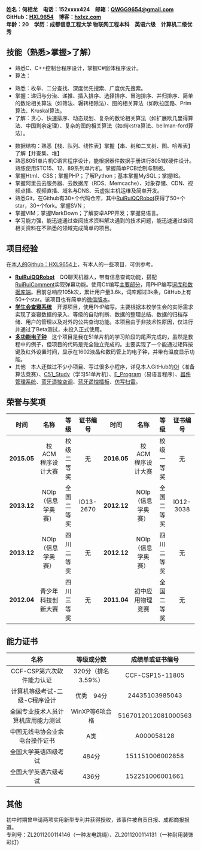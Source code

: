 **姓名：何相龙　电话：152xxxx424　邮箱：<QWGG9654@gmail.com>　GitHub：[HXL9654](https://github.com/hxl9654)　博客：[hxlxz.com](http://tec.hxlxz.com)**  
**年龄：20　学历：成都信息工程大学 物联网工程本科　英语六级　计算机二级优秀**
## 技能（熟悉>掌握>了解） ##
+ 熟悉C、C++控制台程序设计，掌握C#窗体程序设计。
+ 算法：
 * 熟悉：枚举、二分查找、深度优先搜索、广度优先搜索。
 * 掌握：递归与分治、递推、插入排序、选择排序、冒泡排序、并归排序、简单的数论相关算法（如筛法、辗转相除法）、图的相关算法（如欧拉回路、Prim算法、Kruskal算法。
 * 了解：贪心、快速排序、动态规划、复杂的数论相关算法（如扩展欧几里得算法、中国剩余定理）、复杂的图的相关算法（如dijkstra算法、bellman-ford算法）。
+ 数据结构：熟悉【栈、队列、线性表】掌握【串、树和二叉树、图、哈希表】了解【并查集、堆】
+ 熟悉8051单片机C语言程序设计，能根据器件数据手册进行8051软硬件设计。熟练使用STC15、12、89系列单片机。掌握简单PCB绘制与制板。  
+ 掌握Html、CSS；掌握PHP；了解Python；基本掌握MySQL；掌握IIS。
+ 掌握阿里云云服务器、云数据库（RDS、Memcache）、对象存储、CDN、视频点播、视频直播、域名与DNS、云虚拟主机运维及简单开发。  
+ 熟悉Git，在Github有30+个代码仓库，其中[RuiRuiQQRobot](https://github.com/hxl9654/RuiRuiQQ/wiki)获得了50+个star，30+个fork。掌握SVN；
+ 掌握VIM；掌握MarkDown；了解安卓APP开发；掌握易语言。
+ 学习能力强，能迅速通过查阅技术资料解决遇到的技术问题，能迅速通过查阅相关资料在不熟悉的领域完成简单的项目。  

## 项目经验 ##
在[本人的Github：HXL9654](https://github.com/hxl9654)上，有本人的一些项目，可供参考。   
+ **[RuiRuiQQRobot](https://github.com/hxl9654/RuiRuiQQ/wiki)**　QQ聊天机器人，带有信息查询功能，搭配[RuiRuiComment](https://github.com/hxl9654/RuiRuiComment)实现弹幕功能。使用C#编写[主要部分](https://github.com/hxl9654/RuiRuiQQ)，用PHP编写[词库和数据库端](https://github.com/hxl9654/RuiRuiQQWeb)。目前总响应105k次，累计用户量3.6k，词库超过3k条，GitHub上有50+个star。该项目也有简单的[微信版本](https://github.com/hxl9654/RuiRuiQQ/tree/wechat)。  
+ **[学生会查寝系统](https://github.com/hxl9654/chaqin)**　开源项目，使用PHP编写。主要根据本校学生会的实际需求实现了查寝数据的录入、等级的自动判断、数据的整理总结、数据的归档存储、用户的管理以及对外的公共查询功能。本项目由于非技术性原因，仅进行并通过了Beta测试，未投入正式使用。  
+ **[多功能电子钟](https://github.com/hxl9654/C51_Study/tree/master/19%20%E5%AE%9E%E9%99%85%E9%A1%B9%E7%9B%AE%E5%BC%80%E5%8F%91%20%E5%A4%9A%E5%8A%9F%E8%83%BD%E7%94%B5%E5%AD%90%E9%92%9F)**　这个项目是我在51单片机的学习阶段的尾声完成的，虽然是教程中的例子，但项目的代码是完全独立完成的。主要实现了一个能通过矩阵按键及红外设置时间，显示在1602液晶和数码管上的电子钟，并带有温度显示功能。   
+ 其他　本人还做过不少小项目、写过很多小程序，详见本人GitHub的[OI](https://github.com/hxl9654/OI)（准备算法竞赛）、[C51\_Study](https://github.com/hxl9654/C51_Study)（学习51单片机）、[E\_Program](https://github.com/hxl9654/e_program)（易语言程序）、[器件管理系统](https://github.com/hxl9654/CPP-learning/tree/master/%E5%99%A8%E4%BB%B6%E7%AE%A1%E7%90%86%E7%B3%BB%E7%BB%9F)、[蓝牙遥控空调](https://github.com/hxl9654/bluetooth-aircon)、[蓝牙遥控插板](https://github.com/hxl9654/C51_Study/tree/master/%E9%9D%9E%E9%87%91%E6%B2%99%E6%BB%A9%E6%95%99%E7%A8%8B/%E8%93%9D%E7%89%99%E6%8F%92%E5%BA%A7)、[仿写扫雷](https://github.com/hxl9654/Mine-sweeping)。  

## 荣誉与奖项 ##
时间|名称|等级|证书编号|时间|名称|等级|证书编号
:----:|:----:|:----:|:----:|:----:|:----:|:----:|:----:
**2015.05**|校ACM程序设计大赛|校级二等奖|无|**2016.05**|校ACM程序设计大赛|校级一等奖|无|
**2013.12**|NOIp（信息学奥赛）|全国二等奖|IO13-2670|**2012.12**|NOIp（信息学奥赛）|全国二等奖|IO12-3038
**2013.12**|NOIp（信息学奥赛）|四川二等奖|无|**2012.12**|NOIp（信息学奥赛）|四川二等奖|无
**2012.04**|青少年科技创新大赛|四川三等奖|无|**2011.04**|初中应用物理竞赛|全国二等奖|无

## 能力证书 ##
名称                            |     等级或分数     | 成绩单或证书编号
:------------------------------:|:----------------:|:------------------:
CCF-CSP第六次软件能力认证         |320分（排名3.59%）  |CCF-CSP15-11805
计算机等级考试-二级-C程序设计      |优秀　94分         |24435103985043
全国专业技术人员计算机应用能力测试  |WinXP等6项合格     |5167012012081000563
中国无线电协会业余电台操作证书     |A类                |A000058128
全国大学英语四级考试              |484分              |151151006002858
全国大学英语六级考试              |436分              |152251006001661

## 其他 ##
初中时期曾申请两项实用新型专利并获得授权，该事件被自贡日报、成都商报报道。  
专利号：ZL2011200114146（一种发电跳绳）、ZL2011200114131（一种耐用装饰彩灯）